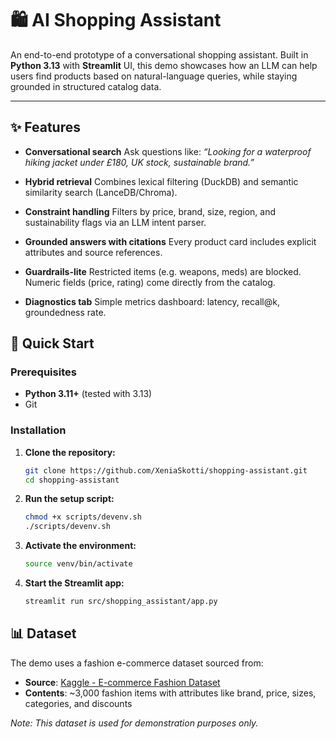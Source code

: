 # 🛍️ AI Shopping Assistant

An end-to-end prototype of a conversational shopping assistant.
Built in **Python 3.13** with **Streamlit** UI, this demo showcases how an LLM can help users find products based on natural-language queries, while staying grounded in structured catalog data.

---

## ✨ Features

- **Conversational search**
  Ask questions like:
  *“Looking for a waterproof hiking jacket under £180, UK stock, sustainable brand.”*

- **Hybrid retrieval**
  Combines lexical filtering (DuckDB) and semantic similarity search (LanceDB/Chroma).

- **Constraint handling**
  Filters by price, brand, size, region, and sustainability flags via an LLM intent parser.

- **Grounded answers with citations**
  Every product card includes explicit attributes and source references.

- **Guardrails-lite**
  Restricted items (e.g. weapons, meds) are blocked. Numeric fields (price, rating) come directly from the catalog.

- **Diagnostics tab**
  Simple metrics dashboard: latency, recall@k, groundedness rate.

## 🚀 Quick Start

### Prerequisites
- **Python 3.11+** (tested with 3.13)
- Git

### Installation

1. **Clone the repository:**
   ```bash
   git clone https://github.com/XeniaSkotti/shopping-assistant.git
   cd shopping-assistant
   ```

2. **Run the setup script:**
   ```bash
   chmod +x scripts/devenv.sh
   ./scripts/devenv.sh
   ```

3. **Activate the environment:**
   ```bash
   source venv/bin/activate
   ```

4. **Start the Streamlit app:**
   ```bash
   streamlit run src/shopping_assistant/app.py

## 📊 Dataset

The demo uses a fashion e-commerce dataset sourced from:
- **Source**: [Kaggle - E-commerce Fashion Dataset](https://www.kaggle.com/code/tabassumbano/ecommerce-fashion-dataset/)
- **Contents**: ~3,000 fashion items with attributes like brand, price, sizes, categories, and discounts

*Note: This dataset is used for demonstration purposes only.*
